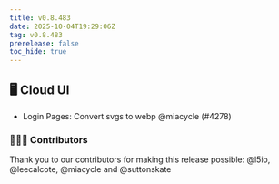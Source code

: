 ```yaml
---
title: v0.8.483
date: 2025-10-04T19:29:06Z
tag: v0.8.483
prerelease: false
toc_hide: true
---
```


## 🖥 Cloud UI

- Login Pages: Convert svgs to webp @miacycle (#4278)

### 👨🏽‍💻 Contributors

Thank you to our contributors for making this release possible:
@l5io, @leecalcote, @miacycle and @suttonskate

